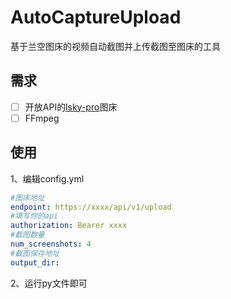 # AutoCaptureUpload

基于兰空图床的视频自动截图并上传截图至图床的工具

## 需求

- [ ] 开放API的[lsky-pro](https://github.com/lsky-org/lsky-pro)图床
- [ ] FFmpeg

## 使用

1、编辑config.yml

```yaml
#图床地址
endpoint: https://xxxx/api/v1/upload
#填写你的api
authorization: Bearer xxxx
#截图数量
num_screenshots: 4
#截图保存地址
output_dir:
```

2、运行py文件即可

